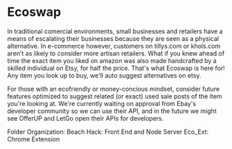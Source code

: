 # Ecoswap

In traditional comercial environments, small businesses and retailers have a means of escalating their businesses because they are seen as a physical alternative. In e-commerce however, customers on tillys.com or khols.com aren't as likely to consider more artisan retailers. What if you knew ahead of time the exact item you liked on amazon was also made handcrafted by a skilled individual on Etsy, for half the price. That's what Ecoswap is here for! Any item you look up to buy, we'll auto suggest alternatives on etsy.

For those with an ecofriendly or money-concious mindset, consider future features optimized to suggest related (or exact) used sale posts of the item you're looking at. We're currently waiting on approval from Ebay's developer community so we can use their API, and in the future we might see OfferUP and LetGo open their APIs for developers.


Folder Organization:
Beach Hack: Front End and Node Server 
Eco_Ext: Chrome Extension 
